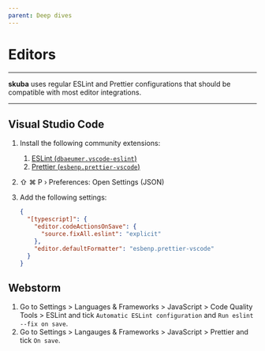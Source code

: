 ```yaml
---
parent: Deep dives
---
```


# Editors

---

**skuba** uses regular ESLint and Prettier configurations that should be compatible with most editor integrations.

---

## Visual Studio Code

1. Install the following community extensions:

   1. [ESLint (`dbaeumer.vscode-eslint`)](https://marketplace.visualstudio.com/items?itemName=dbaeumer.vscode-eslint)
   1. [Prettier (`esbenp.prettier-vscode`)](https://marketplace.visualstudio.com/items?itemName=esbenp.prettier-vscode)

1. ⇧ ⌘ P › Preferences: Open Settings (JSON)

1. Add the following settings:

   ```json
   {
     "[typescript]": {
       "editor.codeActionsOnSave": {
         "source.fixAll.eslint": "explicit"
       },
       "editor.defaultFormatter": "esbenp.prettier-vscode"
     }
   }
   ```

## Webstorm

1. Go to Settings > Languages & Frameworks > JavaScript > Code Quality Tools > ESLint and tick `Automatic ESLint configuration` and `Run eslint --fix on save`.
2. Go to Settings > Langauges & Frameworks > JavaScript > Prettier and tick `On save`.

